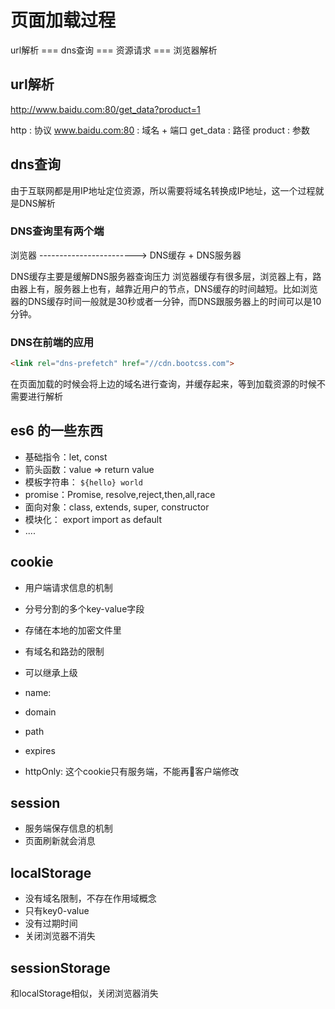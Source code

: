# 页面加载过程

url解析 === dns查询 === 资源请求 === 浏览器解析

## url解析

 http://www.baidu.com:80/get_data?product=1

 http : 协议
 www.baidu.com:80 : 域名 + 端口
 get_data : 路径
 product : 参数

 ## dns查询

 由于互联网都是用IP地址定位资源，所以需要将域名转换成IP地址，这一个过程就是DNS解析

 ### DNS查询里有两个端

 浏览器 ------------------------> DNS缓存 + DNS服务器

 DNS缓存主要是缓解DNS服务器查询压力
 浏览器缓存有很多层，浏览器上有，路由器上有，服务器上也有，越靠近用户的节点，DNS缓存的时间越短。比如浏览器的DNS缓存时间一般就是30秒或者一分钟，而DNS跟服务器上的时间可以是10分钟。

 ### DNS在前端的应用
 ~~~html
 <link rel="dns-prefetch" href="//cdn.bootcss.com">
 ~~~
 在页面加载的时候会将上边的域名进行查询，并缓存起来，等到加载资源的时候不需要进行解析

 ## es6 的一些东西

 * 基础指令：let, const
 * 箭头函数：value => return value
 * 模板字符串： `${hello} world`
 * promise：Promise, resolve,reject,then,all,race
 * 面向对象：class, extends, super, constructor
 * 模块化： export import as default
 * ....

 ## cookie

 * 用户端请求信息的机制
 * 分号分割的多个key-value字段
 * 存储在本地的加密文件里
 * 有域名和路劲的限制
 * 可以继承上级

 * name:
 * domain
 * path
 * expires
 * httpOnly: 这个cookie只有服务端，不能再客户端修改

 ## session
 * 服务端保存信息的机制
 * 页面刷新就会消息

 ## localStorage

 * 没有域名限制，不存在作用域概念
 * 只有key0-value
 * 没有过期时间
 * 关闭浏览器不消失

 ## sessionStorage

 和localStorage相似，关闭浏览器消失
